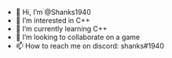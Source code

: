 - 👋 Hi, I’m @Shanks1940
- 👀 I’m interested in C++
- 🌱 I’m currently learning C++
- 💞️ I’m looking to collaborate on a game
- 📫 How to reach me on discord: shanks#1940
